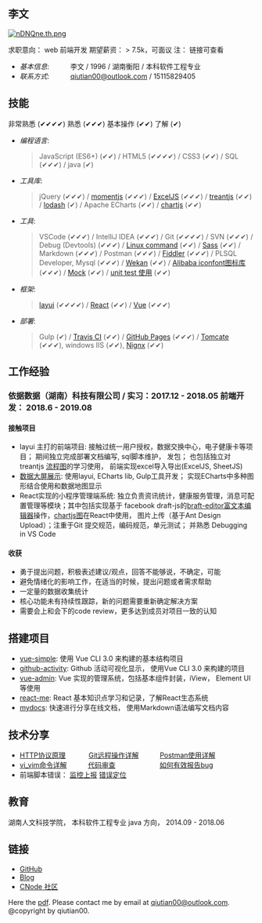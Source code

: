 ## 李文 

[![nDNQne.th.png](https://s2.ax1x.com/2019/09/12/nDNQne.th.png)](https://imgchr.com/i/nDNQne)

求职意向： web 前端开发   期望薪资： > 7.5k，可面议  注： 链接可查看

* _基本信息_:&nbsp;&nbsp;&nbsp;&nbsp;&nbsp;&nbsp;&nbsp;&nbsp;&nbsp;&nbsp;&nbsp;李文 / 1996 / 湖南衡阳 / 本科软件工程专业
* _联系方式_:&nbsp;&nbsp;&nbsp;&nbsp;&nbsp;&nbsp;&nbsp;&nbsp;&nbsp;&nbsp;&nbsp;qiutian00@outlook.com / 15115829405

## 技能 

非常熟悉 (✔✔✔✔)  熟悉 (✔✔✔)  基本操作 (✔✔)  了解 (✔)

* _编程语言_: 
  
  > JavaScript (ES6+) (✔✔) / HTML5 (✔✔✔✔) / CSS3 (✔✔)  / SQL (✔✔✔) / java (✔)

* _工具库_: 
  
  > jQuery  (✔✔✔) / [momentjs](https://momentjs.com/)  (✔✔✔) / [ExcelJS](https://github.com/ExcelJS/ExcelJS)  (✔✔✔) / [treantjs](http://fperucic.github.io/treant-js/) (✔✔) / [lodash](https://github.com/lodash/lodash/) (✔) / 
  > Apache ECharts (✔✔) / [chartjs](https://www.chartjs.org/) (✔✔)

* _工具_: 
  
  > VSCode (✔✔✔) / IntelliJ IDEA (✔✔✔) / Git (✔✔✔✔) / SVN (✔✔✔) / Debug (Devtools) (✔✔✔) /
  > [Linux command](https://wangchujiang.com/linux-command/) (✔✔) / [Sass](https://sass-lang.com/guide) (✔✔) / Markdown (✔✔✔) / Postman (✔✔✔) / [Fiddler](https://www.telerik.com/fiddler) (✔✔✔) /
  > PLSQL Developer, Mysql (✔✔✔) / [Wekan](https://github.com/wekan/wekan) (✔✔) / [Alibaba iconfont图标库](https://www.iconfont.cn/) (✔✔✔) / [Mock](https://github.com/nuysoft/Mock) (✔✔) /
  > [unit test 使用](https://cnodejs.org/topic/55b9e875f36f579657fc52f3) (✔✔)

* _框架_: 
  
    > [layui](https://www.layui.com/) (✔✔✔✔) / [React](https://reactjs.org/) (✔✔) / [Vue](https://cn.vuejs.org/) (✔✔✔)

* _部署_: 
  
    > Gulp (✔) / [Travis CI](https://www.travis-ci.org/) (✔✔)  / [GitHub Pages](https://pages.github.com/) (✔✔✔) /  [Tomcate](http://tomcat.apache.org/) (✔✔✔), windows IIS (✔✔), [Nignx](http://nginx.org/en/) (✔✔)

## 工作经验

### 依据数据（湖南）科技有限公司 / 实习：2017.12 - 2018.05  前端开发： 2018.6 - 2019.08

#### 接触项目

* layui 主打的前端项目: 接触过统一用户授权，数据交换中心，电子健康卡等项目； 期间独立完成部署文档编写, sql脚本维护， 发包； 也包括独立对 treantjs [流程图](todo)的学习使用， 前端实现excel导入导出(ExcelJS, SheetJS)
* [数据大屏展示](https://github.com/qiutian00/large-screen-show):  使用layui, ECharts lib, Gulp工具开发； 实现ECharts中多种图形结合使用和数据地图显示
* React实现的小程序管理端系统: 独立负责资讯统计，健康服务管理，消息可配置管理等模块；其中包括实现基于 facebook draft-js的[braft-editor富文本编辑器](https://github.com/margox/braft-editor)操作，[chartjs图](https://github.com/chartjs/Chart.js)在React中使用， 图片上传（基于Ant Design Upload）；注重于Git 提交规范，编码规范，单元测试； 并熟悉 Debugging in VS Code

#### 收获
- 勇于提出问题，积极表述建议/观点，回答不能够说，不确定，可能
- 避免情绪化的影响工作，在适当的时候，提出问题或者需求帮助
- 一定量的数据收集统计        
- 核心功能未有持续性跟踪，新的问题需要重新确定解决方案
- 需要会上和会下的code review，更多达到成员对项目一致的认知

## 搭建项目

* [vue-simple](https://github.com/qiutian00/vue-simple): 使用 Vue CLI 3.0 来构建的基本结构项目
* [github-activity](https://github.com/qiutian00/github-activity): Github 活动可视化显示， 使用Vue CLI 3.0 来构建的项目
* [vue-admin](https://github.com/qiutian00/vue-admin): Vue 实现的管理系统，包括基本组件封装，iView， Element UI 等使用
* [react-me](https://github.com/qiutian00/react-me): React 基本知识点学习和记录，了解React生态系统
* [mydocs](https://github.com/qiutian00/mydocs): 快速进行分享在线文档， 使用Markdown语法编写文档内容

## 技术分享

* [HTTP协议原理](me/share/HTTP协议原理分享.pdf)&nbsp;&nbsp;&nbsp;&nbsp;&nbsp;&nbsp;&nbsp;&nbsp;&nbsp;&nbsp;&nbsp;&nbsp;[Git远程操作详解](me/share/Git远程操作详解-阮一峰.pdf)&nbsp;&nbsp;&nbsp;&nbsp;&nbsp;&nbsp;&nbsp;&nbsp;&nbsp;&nbsp;&nbsp;[Postman使用详解](me/share/postman的使用方法详解.pdf)
* [vi_vim命令详解](me/share/vi_vim命令使用详解.pdf)&nbsp;&nbsp;&nbsp;&nbsp;&nbsp;&nbsp;&nbsp;&nbsp;&nbsp;&nbsp;&nbsp;[代码审查](me/share/codeReview)&nbsp;&nbsp;&nbsp;&nbsp;&nbsp;&nbsp;&nbsp;&nbsp;&nbsp;&nbsp;&nbsp;&nbsp;&nbsp;&nbsp;&nbsp;&nbsp;&nbsp;&nbsp;&nbsp;&nbsp;&nbsp;&nbsp;&nbsp;[如何有效报告bug](me/share/如何有效地报告Bug.pdf)
* 前端脚本错误： [监控上报](https://github.com/joeyguo/blog/issues/13) [错误定位](https://github.com/joeyguo/blog/issues/14)


## 教育

湖南人文科技学院， 本科软件工程专业 java 方向， 2014.09 - 2018.06

## 链接

* [GitHub](https://github.com/qiutian00)
* [Blog](https://qiutian00.github.io/)
* [CNode 社区](https://cnodejs.org/user/qiutian00)

Here the [pdf](me/resume/qiutian00_resume.pdf).
Please contact me by email at qiutian00@outlook.com.
@copyright by qiutian00.